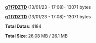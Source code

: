 [**gTf7DZTD**](/data/gTf7DZTD.txt) (13/01/23 - 17:08)- 13071 bytes

[**gTf7DZTD**](/data/gTf7DZTD.txt) (13/01/23 - 17:08)- 13071 bytes

**Total Datas**: 4184

**Total Size**: 26.08 MB / 26.1 MB